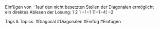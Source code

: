 Einfügen von −1auf den nicht besetzten Stellen der Diagonalen ermöglicht ein direktes Ablesen der
Lösung: 
1 2 1 −1−1
11−1−4!
−2

   Tags & Topics:
   #Diagonal
   #Diagonalen
   #Einfüg
   #Einfügen